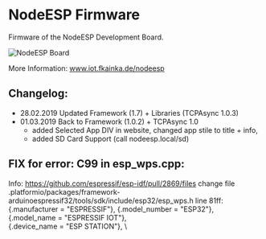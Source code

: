 # NodeESP Firmware
Firmware of the NodeESP Development Board.

![NodeESP Board](https://iot.fkainka.de/wp-content/uploads/2018/10/board1-1024x402.jpg)

More Information: www.iot.fkainka.de/nodeesp


## Changelog:
  * 28.02.2019 Updated Framework (1.7) + Libraries (TCPAsync 1.0.3)
  * 01.03.2019 Back to Framework (1.0.2) +  TCPAsync 1.0
    * added Selected App DIV in website, changed app stile to title +  info,
    * added SD Card Support (call nodeesp.local/sd)


## FIX for error: C99 in esp_wps.cpp:
  Info: https://github.com/espressif/esp-idf/pull/2869/files
  change file .platformio/packages/framework-arduinoespressif32/tools/sdk/include/esp32/esp_wps.h
  line 81ff:
    {.manufacturer = "ESPRESSIF"},
    {.model_number = "ESP32"},  \
    {.model_name = "ESPRESSIF IOT"},  \
    {.device_name = "ESP STATION"},  \
